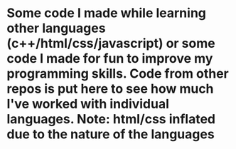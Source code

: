 # Some code I made while learning other languages (c++/html/css/javascript) or some code I made for fun to improve my programming skills. Code from other repos is put here to see how much I've worked with individual languages. Note: html/css inflated due to the nature of the languages 

